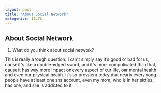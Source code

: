 ```yaml
---
layout: post
title: "About Social Network"
categories: IELTS
---
```

## About Social Network

1. What do you think about social network?

This is really a tough question. I can't simply say it's good or bad for us, cause it's like a double-edged sword, and it's more compolicated than that, cause it has way more impact on every aspect of our life, our mental health and even our physical health. It's so prevalent today that nearly every yong people have at least one sns account, even my mom, who is in her sixties, has one, and she is addicted to it.

